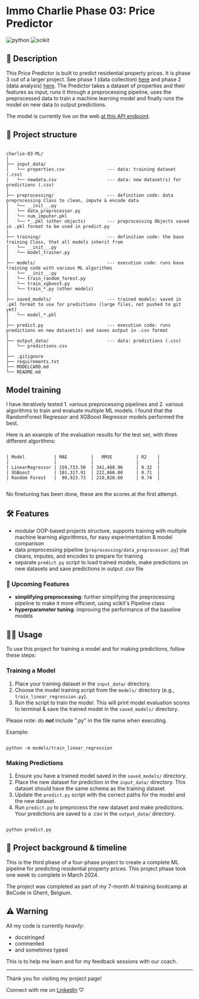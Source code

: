 # Immo Charlie Phase 03: Price Predictor

![python](https://camo.githubusercontent.com/0562f16a4ae7e35dae6087bf8b7805fb7e664a9e7e20ae6d163d94e56b94f32d/68747470733a2f2f696d672e736869656c64732e696f2f62616467652f707974686f6e2d3336373041303f7374796c653d666f722d7468652d6261646765266c6f676f3d707974686f6e266c6f676f436f6c6f723d666664643534) ![scikit](https://camo.githubusercontent.com/c484268661eef28f84e4888611778267794c78a0b2df7f16025d3f85f6227225/68747470733a2f2f696d672e736869656c64732e696f2f62616467652f7363696b69745f6c6561726e2d4637393331453f7374796c653d666f722d7468652d6261646765266c6f676f3d7363696b69742d6c6561726e266c6f676f436f6c6f723d7768697465)

## 📖 Description

This Price Predictor is built to predict residential property prices. It is phase 3 out of a larger project. See phase 1 (data collection) [here](https://github.com/emsuru/charlie-01-data-collection) and phase 2 (data analysis) [here](https://github.com/emsuru/charlie-02-data-analysis). The Predictor takes a dataset of properties and their features as input, runs it through a preprocessing pipeline, uses the preprocessed data to train a machine learning model and finally runs the model on new data to output predictions. 

The model is currently live on the web [at this API endpoint](https://github.com/emsuru/charlie-04-ML-deployment).

## 🧬 Project structure

```

charlie-03-ML/
│
├── input_data/
│   └── properties.csv                --- data: training dataset (.csv)
│   └── newdata.csv                   --- data: new dataset(s) for predictions (.csv)
│
├── preprocessing/                    --- definition code: data preprocessing Class to clean, impute & encode data
│   └── __init__.py
│   └── data_preprocessor.py
│   └── num_imputer.pkl
│   └── *_.pkl (other objects)        --- preprocessing Objects saved in .pkl format to be used in predict.py
│
├── training/                         --- definition code: the base training Class, that all models inherit from
│   └── __init__.py
│   └── model_trainer.py
│
├── models/                           --- execution code: runs base training code with various ML algorithms
│   └── __init__.py
│   └── train_random_forest.py
│   └── train_xgboost.py
│   └── train_*.py (other models)
│
├── saved_models/                     --- trained models: saved in .pkl format to use for predictions (large files, not pushed to git yet)
│   └── model_*.pkl
│
├── predict.py                        --- execution code: runs predictions on new dataset(s) and saves output in .csv format
│
├── output_data/                      --- data: predictions (.csv)
│   └── predictions.csv
│
├── .gitignore
├── requirements.txt
├── MODELCARD.md
└── README.md
```


## Model training

I have iteratively tested 1. various preprocessing pipelines and 2. various algorithms to train and evaluate multiple ML models. I found that the RandomForest Regressor and XGBoost Regressor models performed the best.

Here is an example of the evaluation results for the test set, with three different algorithms:

```

| Model           | MAE         |   RMSE         | R2    |
|                 |             |                |       |
| LinearRegressor | 159,733.50  | 341,468.96     | 0.32  |
| XGBoost         | 101,317.91  | 222,860.80     | 0.71  |
| Random Forest   |  90,923.73  | 210,820.60     | 0.74  |


```
No finetuning has been done, these are the scores at the first attempt.

## 🛠️ Features

- modular OOP-based projects structure, supports training with multiple machine learning algorithmss, for easy experimentation & model comparison
- data preprocessing pipeline (`preprocessing/data_preprocessor.py`) that cleans, imputes, and encodes to prepare for training
- separate `predict.py` script to load trained models, make predictions on new datasets and save predictions in output .csv file


### 🚀 Upcoming Features

- **simplifying preprocessing**: further simplifying the preprocessing pipeline to make it more efficient, using scikit's Pipeline class
- **hyperparameter tuning**: improving the performance of the baseline models


## 👩‍💻 Usage

To use this project for training a model and for making predictions, follow these steps:

### Training a Model

1. Place your training dataset in the `input_data/` directory.
2. Choose the model training script from the `models/` directory (e.g., `train_linear_regression.py`).
3. Run the script to train the model. This will print model evaluation scores to terminal & save the trained model in the `saved_models/` directory.

Please note: do _**not**_ include ".py" in the file name when executing.

Example:

```

python -m models/train_linear_regression

```


### Making Predictions

1. Ensure you have a trained model saved in the `saved_models/` directory.
2. Place the new dataset for prediction in the `input_data/` directory. This dataset should have the same schema as the training dataset.
3. Update the `predict.py` script with the correct paths for the model and the new dataset.
4. Run `predict.py` to preprocess the new dataset and make predictions. Your predictions are saved to a .csv in the `output_data/` directory.

```

python predict.py

```


## 📂 Project background & timeline

This is the third phase of a four-phase project to create a complete ML pipeline for predicting residential property prices. This project phase took one week to complete in March 2024.

The project was completed as part of my 7-month AI training bootcamp at BeCode in Ghent, Belgium.


## ⚠️ Warning

All my code is currently *heavily*:

- docstringed
- commented
- and sometimes typed

This is to help me learn and for my feedback sessions with our coach.

---

Thank you for visiting my project page!

Connect with me on [LinkedIn](https://www.linkedin.com/in/mirunasuru/) ♡
